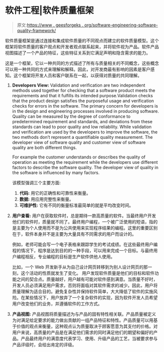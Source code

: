 # 软件工程|软件质量框架

> 原文:[https://www . geesforgeks . org/software-engineering-software-quality-framework/](https://www.geeksforgeeks.org/software-engineering-software-quality-framework/)

软件质量框架是通过连接和集成软件质量的不同观点而建立的软件质量模型。这个框架将软件质量的客户观点和开发者观点联系起来，并将软件视为产品。软件产品视图描述了一个产品的特征，这些特征关系到它满足声明和隐含需求的能力。

这是一个框架，它以一种共同的方式描述了所有与质量相关的不同概念，这些概念可以用一种共同的方式来理解和解释。因此，对开发商最有影响的因素是客户感知。这个框架将开发人员和客户联系在一起，以获得对质量的共同理解。

1.  **Developers View:**
    Validation and verification are two independent methods used together for checking that a software product meets the requirements and that it fulfills its intended purpose.Validation checks that the product design satisfies the purposeful usage and verification checks for errors in the software. The primary concern for developers is in the design and engineering processes involved in producing software. Quality can be measured by the degree of conformance to predetermined requirement and standards, and deviations from these standards can lead to poor quality and low reliability. While validation and verification are used by the developers to improve the software, the two methods don’t represent a quantifiable quality measurement.
    The developer view of software quality and customer view of software quality are both different things.

    For example the customer understands or describes the quality of operation as meeting the requirement while the developers use different factors to describe the software quality.
    The developer view of quality in the software is influenced by many factors.

    该模型强调三个主要方面:

    1.  **代码:**
        用它的正确性和可靠性来衡量。
    2.  **数据:**
        用应用完整性来衡量。
    3.  **可维护性:**
        它有不同的衡量标准最简单的就是平均改变时间。
2.  **用户查看:**
    用户在获取软件时，总是期待一款高质量的软件。当最终用户开发他们的软件时，质量就不同了。最终用户编程，一个被广泛使用的短语，指的是主要为个人使用而不是为公共使用来实现程序结果的编程。这里的重要区别在于，软件本身并不是主要为大量具有不同需求的用户而设计的。

    例如，老师可能会写一个电子表格来跟踪学生的考试成绩。在这些最终用户编程的情况下，程序是达到目的的一种手段，可以用来完成一个目标。与最终用户编程相反，专业编程的目标是生产软件供他人使用。

    比如，一个 Web 开发新手从为自己设计网页转移到为别人设计网页的那一刻，这个活动的性质就发生了变化。
    用户发现软件质量是他们的目标和软件功能之间的契合点。质量越好，用户越有可能对软件感到满意。当质量不好时，开发人员必须满足用户需求，否则将面临对其软件需求的减少。因此，用户将质量理解为适合目的。避免复杂性并保持软件简单，大大降低了软件的实施风险。在某些情况下，用户放弃了一个复杂软件的实现，因为软件开发人员希望用户改变他们的业务，并遵循软件的工作方式。

3.  **产品视图:**
    产品视图将质量描述为与产品的固有特性相关联。产品质量被定义为对满足给定要求的能力做出贡献的一组产品特征和特性。产品质量可以用基于价值的观点来衡量，这种观点认为质量取决于顾客愿意为其支付的价格。对用户来说，高质量的产品是在满足他们需求的同时满足他们的期望和偏好的产品。产品最终用户的满意度代表学习、使用、升级产品的工艺，当被要求参与产品评级时，会给出肯定的评级。